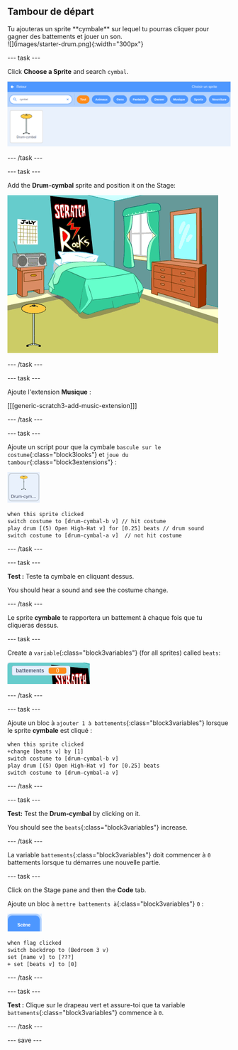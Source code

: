 ## Tambour de départ

<div style="display: flex; flex-wrap: wrap">
<div style="flex-basis: 200px; flex-grow: 1; margin-right: 15px;">
Tu ajouteras un sprite **cymbale** sur lequel tu pourras cliquer pour gagner des battements et jouer un son.
</div>
<div>
![](images/starter-drum.png){:width="300px"}
</div>
</div>

--- task ---

Click **Choose a Sprite** and search `cymbal`.

![](images/cymbal-gallery.png)

--- /task ---

--- task ---

Add the **Drum-cymbal** sprite and position it on the Stage:

![](images/cymbal-stage.png)

--- /task ---

--- task ---

Ajoute l'extension **Musique** :

[[[generic-scratch3-add-music-extension]]]

--- /task ---

--- task ---

Ajoute un script pour que la cymbale `bascule sur le costume`{:class="block3looks"} et `joue du tambour`{:class="block3extensions"} :

![](images/cymbal-icon.png)

```blocks3
when this sprite clicked
switch costume to [drum-cymbal-b v] // hit costume
play drum [(5) Open High-Hat v] for [0.25] beats // drum sound
switch costume to [drum-cymbal-a v]  // not hit costume
```

--- /task ---

--- task ---

**Test :** Teste ta cymbale en cliquant dessus.

You should hear a sound and see the costume change.

--- /task ---

Le sprite **cymbale** te rapportera un battement à chaque fois que tu cliqueras dessus.

--- task ---

Create a `variable`{:class="block3variables"} (for all sprites) called `beats`:

![](images/beats-variable.png)

--- /task ---

--- task ---

Ajoute un bloc à `ajouter 1 à battements`{:class="block3variables"} lorsque le sprite **cymbale** est cliqué :

```blocks3
when this sprite clicked
+change [beats v] by [1]
switch costume to [drum-cymbal-b v]
play drum [(5) Open High-Hat v] for [0.25] beats 
switch costume to [drum-cymbal-a v]
```

--- /task ---

--- task ---

**Test:** Test the **Drum-cymbal** by clicking on it.

You should see the `beats`{:class="block3variables"} increase.

--- /task ---

La variable `battements`{:class="block3variables"} doit commencer à `0` battements lorsque tu démarres une nouvelle partie.

--- task ---

Click on the Stage pane and then the **Code** tab.

Ajoute un bloc à `mettre battements à`{:class="block3variables"} `0` :

![](images/stage-icon.png)

```blocks3
when flag clicked
switch backdrop to (Bedroom 3 v) 
set [name v] to [???] 
+ set [beats v] to [0]
```
--- /task ---

--- task ---

**Test :** Clique sur le drapeau vert et assure-toi que ta variable `battements`{:class="block3variables"} commence à `0`.

--- /task ---

--- save ---
